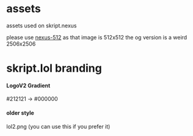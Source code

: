 # assets
assets used on skript.nexus

please use [nexus-512](nexus-512.png) as that image is 512x512 the og version is a weird 2506x2506

# skript.lol branding

#### LogoV2 Gradient
#212121 -> #000000

#### older style
lol2.png (you can use this if you prefer it)
